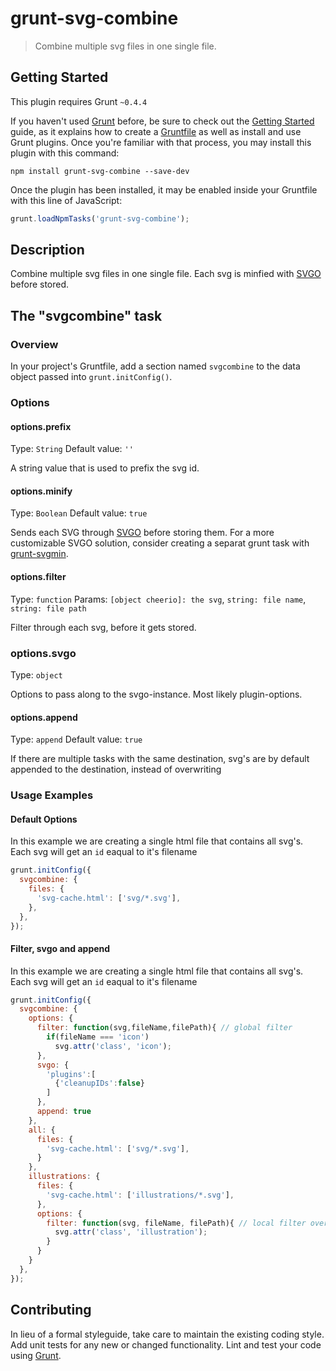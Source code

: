 # grunt-svg-combine

> Combine multiple svg files in one single file.

## Getting Started
This plugin requires Grunt `~0.4.4`

If you haven't used [Grunt](http://gruntjs.com/) before, be sure to check out the [Getting Started](http://gruntjs.com/getting-started) guide, as it explains how to create a [Gruntfile](http://gruntjs.com/sample-gruntfile) as well as install and use Grunt plugins. Once you're familiar with that process, you may install this plugin with this command:

```shell
npm install grunt-svg-combine --save-dev
```

Once the plugin has been installed, it may be enabled inside your Gruntfile with this line of JavaScript:

```js
grunt.loadNpmTasks('grunt-svg-combine');
```

## Description
Combine multiple svg files in one single file. Each svg is minfied with [SVGO](https://github.com/svg/svgo/) before stored.

## The "svgcombine" task

### Overview
In your project's Gruntfile, add a section named `svgcombine` to the data object passed into `grunt.initConfig()`.

### Options

#### options.prefix
Type: `String`
Default value: `''`

A string value that is used to prefix the svg id.

#### options.minify
Type: `Boolean`
Default value: `true`

Sends each SVG through [SVGO](https://github.com/svg/svgo/) before storing them. For a more customizable SVGO solution, consider creating a separat grunt task with [grunt-svgmin](https://github.com/sindresorhus/grunt-svgmin).

#### options.filter
Type: `function`
Params: `[object cheerio]: the svg`, `string: file name`, `string: file path`

Filter through each svg, before it gets stored.

### options.svgo
Type: `object`

Options to pass along to the svgo-instance. Most likely plugin-options.

#### options.append
Type: `append`
Default value: `true`

If there are multiple tasks with the same destination, svg's are by default appended to the destination, instead of overwriting

### Usage Examples

#### Default Options
In this example we are creating a single html file that contains all svg's. Each svg will get an `id` eaqual to it's filename

```js
grunt.initConfig({
  svgcombine: {
    files: {
      'svg-cache.html': ['svg/*.svg'],
    },
  },
});
```

#### Filter, svgo and append
In this example we are creating a single html file that contains all svg's. Each svg will get an `id` eaqual to it's filename

```js
grunt.initConfig({
  svgcombine: {
    options: {
      filter: function(svg,fileName,filePath){ // global filter
        if(fileName === 'icon')
          svg.attr('class', 'icon');
      },
      svgo: {
        'plugins':[
          {'cleanupIDs':false}
        ]
      },
      append: true
    },
    all: {
      files: {
        'svg-cache.html': ['svg/*.svg'],
      }
    },
    illustrations: {
      files: {
        'svg-cache.html': ['illustrations/*.svg'],
      },
      options: {
        filter: function(svg, fileName, filePath){ // local filter overrides global
          svg.attr('class', 'illustration');
        }
      }
    }
  },
});
```


## Contributing
In lieu of a formal styleguide, take care to maintain the existing coding style. Add unit tests for any new or changed functionality. Lint and test your code using [Grunt](http://gruntjs.com/).
